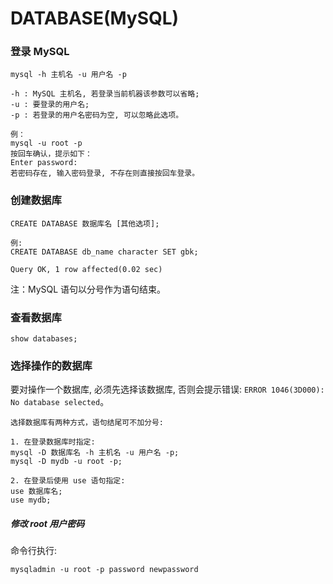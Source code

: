 DATABASE(MySQL)
===

### 登录 MySQL

```
mysql -h 主机名 -u 用户名 -p

-h : MySQL 主机名, 若登录当前机器该参数可以省略;
-u : 要登录的用户名;
-p : 若登录的用户名密码为空, 可以忽略此选项。

例：
mysql -u root -p
按回车确认，提示如下：
Enter password:
若密码存在, 输入密码登录, 不存在则直接按回车登录。
```

### 创建数据库

```
CREATE DATABASE 数据库名 [其他选项];

例:
CREATE DATABASE db_name character SET gbk;

Query OK, 1 row affected(0.02 sec)
```

注：MySQL 语句以分号作为语句结束。

### 查看数据库

```
show databases;
```

### 选择操作的数据库

要对操作一个数据库, 必须先选择该数据库, 否则会提示错误:
`ERROR 1046(3D000): No database selected`。

```
选择数据库有两种方式，语句结尾可不加分号:

1. 在登录数据库时指定:
mysql -D 数据库名 -h 主机名 -u 用户名 -p;
mysql -D mydb -u root -p;

2. 在登录后使用 use 语句指定:
use 数据库名;
use mydb;
```

##### 修改 root 用户密码

命令行执行:

```
mysqladmin -u root -p password newpassword
```
